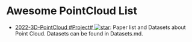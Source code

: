 # Awesome PointCloud List

- [2022-3D-PointCloud #Project# ![star](https://img.shields.io/github/stars/zhulf0804/3D-PointCloud)](https://github.com/zhulf0804/3D-PointCloud): Paper list and Datasets about Point Cloud. Datasets can be found in Datasets.md.
